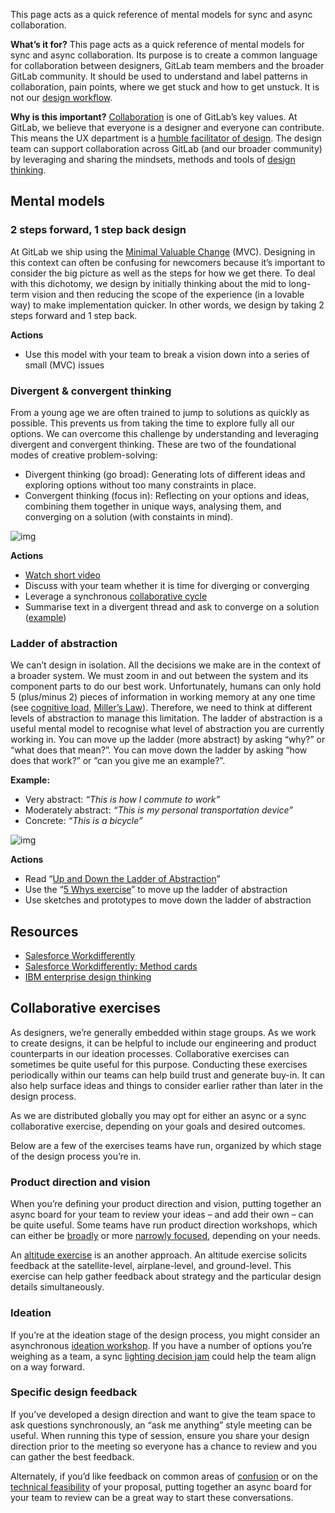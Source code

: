 This page acts as a quick reference of mental models for sync and async collaboration.

**What’s it for?** This page acts as a quick reference of mental models for sync and async collaboration. Its purpose is to create a common language for collaboration between designers, GitLab team members and the broader GitLab community. It should be used to understand and label patterns in collaboration, pain points, where we get stuck and how to get unstuck. It is not our [design workflow](https://handbook.gitlab.com/handbook/product/ux/product-designer/).

**Why is this important?** [Collaboration](https://handbook.gitlab.com/handbook/values/#collaboration) is one of GitLab’s key values. At GitLab, we believe that everyone is a designer and everyone can contribute. This means the UX department is a [humble facilitator of design](https://handbook.gitlab.com/handbook/product/ux/#were-humble-facilitators-of-user-experience-design). The design team can support collaboration across GitLab (and our broader community) by leveraging and sharing the mindsets, methods and tools of [design thinking](https://en.wikipedia.org/wiki/Design_thinking).

## Mental models
### 2 steps forward, 1 step back design

At GitLab we ship using the [Minimal Valuable Change](https://handbook.gitlab.com/handbook/product/product-principles/#the-minimal-valuable-change-mvc) (MVC). Designing in this context can often be confusing for newcomers because it’s important to consider the big picture as well as the steps for how we get there. To deal with this dichotomy, we design by initially thinking about the mid to long-term vision and then reducing the scope of the experience (in a lovable way) to make implementation quicker. In other words, we design by taking 2 steps forward and 1 step back.

**Actions**

- Use this model with your team to break a vision down into a series of small (MVC) issues

### Divergent & convergent thinking

From a young age we are often trained to jump to solutions as quickly as possible. This prevents us from taking the time to explore fully all our options. We can overcome this challenge by understanding and leveraging divergent and convergent thinking. These are two of the foundational modes of creative problem-solving:

- Divergent thinking (go broad): Generating lots of different ideas and exploring options without too many constraints in place.
- Convergent thinking (focus in): Reflecting on your options and ideas, combining them together in unique ways, analysing them, and converging on a solution (with constaints in mind).

![img](https://pbs.twimg.com/media/Bmn3FOVCQAAt_r7.jpg)

**Actions**

- [Watch short video](https://www.youtube.com/watch?v=xjE2RV6IQzo)
- Discuss with your team whether it is time for diverging or converging
- Leverage a synchronous [collaborative cycle](https://play.vidyard.com/riqHqfWV8XFpXM9c1vYEEG)
- Summarise text in a divergent thread and ask to converge on a solution ([example](https://gitlab.com/gitlab-org/gitlab-design/-/issues/817#note_335745932))

### Ladder of abstraction

We can’t design in isolation. All the decisions we make are in the context of a broader system. We must zoom in and out between the system and its component parts to do our best work. Unfortunately, humans can only hold 5 (plus/minus 2) pieces of information in working memory at any one time (see [cognitive load](https://www.mindtools.com/aqxwcpa/cognitive-load-theory), [Miller’s Law](https://lawsofux.com/millers-law/)). Therefore, we need to think at different levels of abstraction to manage this limitation. The ladder of abstraction is a useful mental model to recognise what level of abstraction you are currently working in. You can move up the ladder (more abstract) by asking “why?” or “what does that mean?”. You can move down the ladder by asking “how does that work?” or “can you give me an example?”.

**Example:**

- Very abstract: *“This is how I commute to work”*
- Moderately abstract: *“This is my personal transportation device”*
- Concrete: *“This is a bicycle”*

![img](https://miro.medium.com/max/1024/0*Z4Xl09fXVXepGCGD.png)

**Actions**

- Read “[Up and Down the Ladder of Abstraction](https://medium.com/@tombarrett/up-and-down-the-ladder-of-abstraction-cb73533be751)”
- Use the “[5 Whys exercise](https://toolbox.hyperisland.com/the-5-whys)” to move up the ladder of abstraction
- Use sketches and prototypes to move down the ladder of abstraction

## Resources

- [Salesforce Workdifferently](https://www.salesforce.com/workdifferently/)
- [Salesforce Workdifferently: Method cards](https://www.salesforce.com/content/dam/web/en_us/workdifferently/documents/resources-methodcards-all.pdf)
- [IBM enterprise design thinking](https://www.ibm.com/design/thinking/)

## Collaborative exercises

As designers, we’re generally embedded within stage groups. As we work to create designs, it can be helpful to include our engineering and product counterparts in our ideation processes. Collaborative exercises can sometimes be quite useful for this purpose. Conducting these exercises periodically within our teams can help build trust and generate buy-in. It can also help surface ideas and things to consider earlier rather than later in the design process.

As we are distributed globally you may opt for either an async or a sync collaborative exercise, depending on your goals and desired outcomes.

Below are a few of the exercises teams have run, organized by which stage of the design process you’re in.

### Product direction and vision

When you’re defining your product direction and vision, putting together an async board for your team to review your ideas – and add their own – can be quite useful. Some teams have run product direction workshops, which can either be [broadly](https://www.figma.com/board/vNxxMxNDcD9LgcJONuqpZt/GitLab-Duo-Chat-product-direction?node-id=0-1&t=1wZYG52QM1e72xWV-1) or more [narrowly focused](https://www.figma.com/board/ito0oanIxHNL42HH2IWIxe/AI-Framework-small-sync?node-id=0-1&t=5AurIwjIdhrAK149-1), depending on your needs.

An [altitude exercise](https://gitlab.com/gitlab-org/monitor/respond/-/issues/60) is an another approach. An altitude exercise solicits feedback at the satellite-level, airplane-level, and ground-level. This exercise can help gather feedback about strategy and the particular design details simultaneously.

### Ideation

If you’re at the ideation stage of the design process, you might consider an asynchronous [ideation workshop](https://www.figma.com/board/WATUtNyV1Vlsz9DIVOMDER/Measure-AI-accuracy?node-id=0-1&t=iPQSAnQOeGfH0d6M-1). If you have a number of options you’re weighing as a team, a sync [lighting decision jam](https://about.gitlab.com/blog/2022/01/19/collaboration-techniques-for-distributed-teams/) could help the team align on a way forward.

### Specific design feedback

If you’ve developed a design direction and want to give the team space to ask questions synchronously, an “ask me anything” style meeting can be useful. When running this type of session, ensure you share your design direction prior to the meeting so everyone has a chance to review and you can gather the best feedback.

Alternately, if you’d like feedback on common areas of [confusion](https://www.figma.com/board/1ikV7tqYaPV1g4gvWr4QbQ/AI-Settings-discussion-2024-04-25?node-id=0-1&t=47R6xGzEbcaJhx8g-1) or on the [technical feasibility](https://www.figma.com/board/WATUtNyV1Vlsz9DIVOMDER/Measure-AI-accuracy?node-id=0-1&t=4rChZf7wyE7d6zn0-1) of your proposal, putting together an async board for your team to review can be a great way to start these conversations.